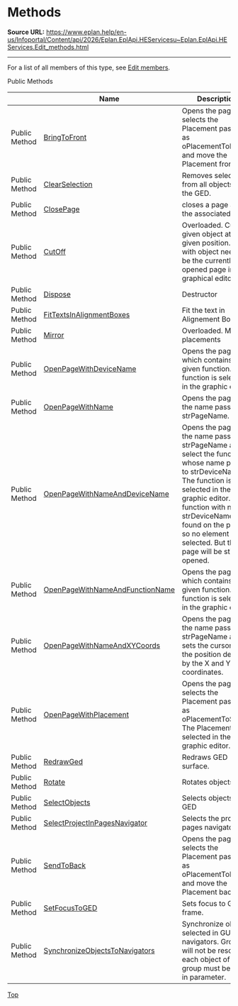 # Methods

**Source URL:** https://www.eplan.help/en-us/Infoportal/Content/api/2026/Eplan.EplApi.HEServicesu~Eplan.EplApi.HEServices.Edit_methods.html

---

For a list of all members of this type, see [Edit members](Eplan.EplApi.HEServicesu~Eplan.EplApi.HEServices.Edit_members.html).

Public Methods

|  | Name | Description |
| --- | --- | --- |
| Public Method | [BringToFront](Eplan.EplApi.HEServicesu~Eplan.EplApi.HEServices.Edit~BringToFront.html) | Opens the page, selects the Placement passed as oPlacementToMove and move the Placement front. |
| Public Method | [ClearSelection](Eplan.EplApi.HEServicesu~Eplan.EplApi.HEServices.Edit~ClearSelection.html) | Removes selection from all objects in the GED. |
| Public Method | [ClosePage](Eplan.EplApi.HEServicesu~Eplan.EplApi.HEServices.Edit~ClosePage.html) | closes a page and the associated GEDs |
| Public Method | [CutOff](Eplan.EplApi.HEServicesu~Eplan.EplApi.HEServices.Edit~CutOff.html) | Overloaded. Cut off given object at a given position. Page with object needs to be the currently opened page in graphical editor. |
| Public Method | [Dispose](Eplan.EplApi.HEServicesu~Eplan.EplApi.HEServices.Edit~Dispose().html) | Destructor |
| Public Method | [FitTextsInAlignmentBoxes](Eplan.EplApi.HEServicesu~Eplan.EplApi.HEServices.Edit~FitTextsInAlignmentBoxes.html) | Fit the text in Alignement Boxes |
| Public Method | [Mirror](Eplan.EplApi.HEServicesu~Eplan.EplApi.HEServices.Edit~Mirror.html) | Overloaded. Mirrors placements |
| Public Method | [OpenPageWithDeviceName](Eplan.EplApi.HEServicesu~Eplan.EplApi.HEServices.Edit~OpenPageWithDeviceName.html) | Opens the page which contains a given function. The function is selected in the graphic editor. |
| Public Method | [OpenPageWithName](Eplan.EplApi.HEServicesu~Eplan.EplApi.HEServices.Edit~OpenPageWithName.html) | Opens the page with the name passed to strPageName. |
| Public Method | [OpenPageWithNameAndDeviceName](Eplan.EplApi.HEServicesu~Eplan.EplApi.HEServices.Edit~OpenPageWithNameAndDeviceName.html) | Opens the page with the name passed to strPageName and select the function whose name passed to strDeviceName. The function is selected in the graphic editor. If no function with name strDeviceName was found on the page, so no element will be selected. But the page will be still opened. |
| Public Method | [OpenPageWithNameAndFunctionName](Eplan.EplApi.HEServicesu~Eplan.EplApi.HEServices.Edit~OpenPageWithNameAndFunctionName.html) | Opens the page which contains a given function. The function is selected in the graphic editor. |
| Public Method | [OpenPageWithNameAndXYCoords](Eplan.EplApi.HEServicesu~Eplan.EplApi.HEServices.Edit~OpenPageWithNameAndXYCoords.html) | Opens the page with the name passed to strPageName and sets the cursor to the position defined by the X and Y coordinates. |
| Public Method | [OpenPageWithPlacement](Eplan.EplApi.HEServicesu~Eplan.EplApi.HEServices.Edit~OpenPageWithPlacement.html) | Opens the page and selects the Placement passed as oPlacementToSelect. The Placement is selected in the graphic editor. |
| Public Method | [RedrawGed](Eplan.EplApi.HEServicesu~Eplan.EplApi.HEServices.Edit~RedrawGed.html) | Redraws GED surface. |
| Public Method | [Rotate](Eplan.EplApi.HEServicesu~Eplan.EplApi.HEServices.Edit~Rotate.html) | Rotates objects. |
| Public Method | [SelectObjects](Eplan.EplApi.HEServicesu~Eplan.EplApi.HEServices.Edit~SelectObjects.html) | Selects objects in GED |
| Public Method | [SelectProjectInPagesNavigator](Eplan.EplApi.HEServicesu~Eplan.EplApi.HEServices.Edit~SelectProjectInPagesNavigator.html) | Selects the project in pages navigator |
| Public Method | [SendToBack](Eplan.EplApi.HEServicesu~Eplan.EplApi.HEServices.Edit~SendToBack.html) | Opens the page, selects the Placement passed as oPlacementToMove and move the Placement back. |
| Public Method | [SetFocusToGED](Eplan.EplApi.HEServicesu~Eplan.EplApi.HEServices.Edit~SetFocusToGED.html) | Sets focus to GED frame. |
| Public Method | [SynchronizeObjectsToNavigators](Eplan.EplApi.HEServicesu~Eplan.EplApi.HEServices.Edit~SynchronizeObjectsToNavigators.html) | Synchronize objects selected in GUI navigators. Groups will not be resolved, each object of a group must be given in parameter. |

[Top](#top)
